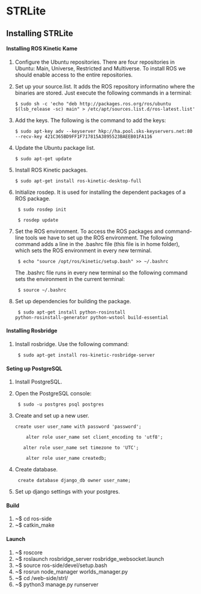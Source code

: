 # STRLite

## Installing STRLite
#### Installing ROS Kinetic Kame
1. Configure the Ubuntu repositories. There are four repositories in Ubuntu: Main, Universe, Restricted and Multiverse. To install ROS we should enable access to the entire repositories.
2. Set up your source.list. It adds the ROS repository informatino where the binaries are stored. Just execute the following commands in a terminal:

    `$ sudo sh -c 'echo "deb http://packages.ros.org/ros/ubuntu $(lsb_release -sc) main" > /etc/apt/sources.list.d/ros-latest.list'`

3. Add the keys. The following is the command to add the keys:

    `$ sudo apt-key adv --keyserver hkp://ha.pool.sks-keyservers.net:80 --recv-key 421C365BD9FF1F717815A3895523BAEEB01FA116`

4. Update the Ubuntu package list.

    `$ sudo apt-get update`

5. Install ROS Kinetic packages.

    `$ sudo apt-get install ros-kinetic-desktop-full`

6. Initialize rosdep. It is used for installing the dependent packages of a ROS package.

    <code> $ sudo rosdep init </code>

    <code> $ rosdep update </code>

7. Set the ROS environment. To access the ROS packages and command-line tools we have to set up the ROS environment. The following command adds a line in the .bashrc file (this file is in home folder), which sets the ROS environment in every new terminal.

    <code> $ echo "source /opt/ros/kinetic/setup.bash" >> ~/.bashrc </code>

    The .bashrc file runs in every new terminal so the following command sets the environment in the current terminal:

    <code> $ source ~/.bashrc </code>

8. Set up dependencies for building the package.

    <code> $ sudo apt-get install python-rosinstall python-rosinstall-generator python-wstool build-essential </code>


#### Installing Rosbridge
1. Install rosbridge. Use the following command:

    <code> $ sudo apt-get install ros-kinetic-rosbridge-server </code>

#### Seting up PostgreSQL
1. Install PostgreSQL.
2. Open the PostgreSQL console:

    <code> $ sudo -u postgres psql postgres </code>

3. Create and set up a new user.

    `create user user_name with password 'password';`

    `    alter role user_name set client_encoding to 'utf8';`

    `   alter role user_name set timezone to 'UTC';`

    `    alter role user_name createdb;`

4. Create database.

    <code> create database django_db owner user_name; </code>

5. Set up django settings with your postgres.

#### Build

1. ~$ cd ros-side
2. ~$ catkin_make


#### Launch

1. ~$ roscore
2. ~$ roslaunch rosbridge_server rosbridge_websocket.launch 
3. ~$ source ros-side/devel/setup.bash
4. ~$ rosrun node_manager worlds_manager.py 
5. ~$ cd /web-side/strl/
5. ~$ python3 manage.py runserver

